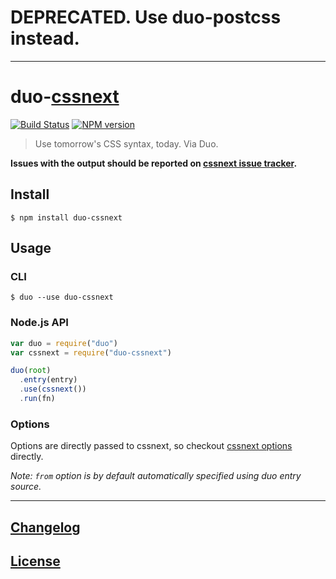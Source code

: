 # DEPRECATED. Use duo-postcss instead.

---

# duo-[cssnext](https://github.com/cssnext/cssnext)

[![Build Status](http://img.shields.io/travis/cssnext/duo-cssnext.svg)](https://travis-ci.org/cssnext/duo-cssnext)
[![NPM version](http://img.shields.io/npm/v/duo-cssnext.svg)](https://www.npmjs.org/package/duo-cssnext)

> Use tomorrow's CSS syntax, today. Via Duo.

**Issues with the output should be reported on [cssnext issue tracker](https://github.com/cssnext/cssnext/issues).**

## Install

```console
$ npm install duo-cssnext
```

## Usage

### CLI

```console
$ duo --use duo-cssnext
```

### Node.js API

```js
var duo = require("duo")
var cssnext = require("duo-cssnext")

duo(root)
  .entry(entry)
  .use(cssnext())
  .run(fn)
```

### Options

Options are directly passed to cssnext, so checkout [cssnext options](http://cssnext.io/usage/) directly.

_Note: `from` option is by default automatically specified using duo entry source._

---

## [Changelog](CHANGELOG.md)

## [License](LICENSE)
